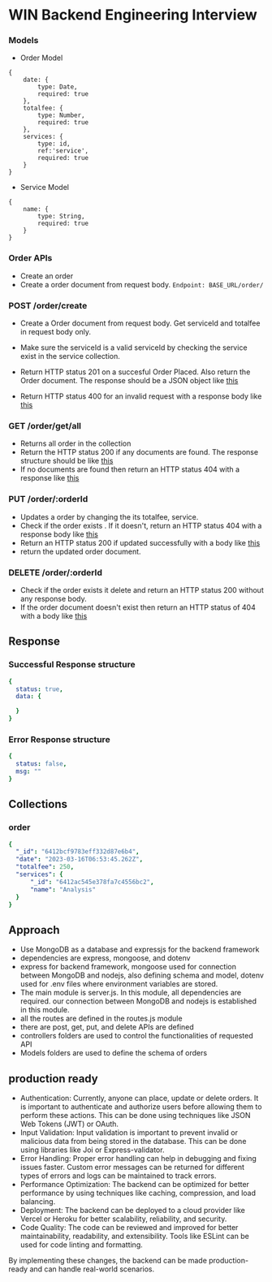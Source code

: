 # WIN Backend Engineering Interview

### Models
- Order Model
```
{
    date: {
        type: Date,
        required: true
    },
    totalfee: {
        type: Number,
        required: true
    },
    services: {
        type: id,
        ref:'service',
        required: true
    }
}
```
- Service Model
```
{
    name: {
        type: String,
        required: true
    }
}
```

### Order APIs
- Create an order
- Create a order document from request body.
  `Endpoint: BASE_URL/order/`

### POST /order/create
- Create a Order document from request body. Get serviceId and totalfee in request body only.
- Make sure the serviceId is a valid serviceId by checking the service exist in the service collection.
- Return HTTP status 201 on a succesful Order Placed. Also return the Order document. The response should be a JSON object like [this](#successful-response-structure) 

- Return HTTP status 400 for an invalid request with a response body like [this](#error-response-structure)

### GET /order/get/all
- Returns all order in the collection
- Return the HTTP status 200 if any documents are found. The response structure should be like [this](#successful-response-structure) 
- If no documents are found then return an HTTP status 404 with a response like [this](#error-response-structure) 


### PUT /order/:orderId
- Updates a order by changing the its totalfee, service.
- Check if the order exists . If it doesn't, return an HTTP status 404 with a response body like [this](#error-response-structure)
- Return an HTTP status 200 if updated successfully with a body like [this](#successful-response-structure) 
- return the updated order document. 

### DELETE /order/:orderId
- Check if the order exists it delete and return an HTTP status 200 without any response body.
- If the order document doesn't exist then return an HTTP status of 404 with a body like [this](#error-response-structure) 

## Response

### Successful Response structure
```yaml
{
  status: true,
  data: {

  }
}
```
### Error Response structure
```yaml
{
  status: false,
  msg: ""
}
```


## Collections
### order
```yaml
{
  "_id": "6412bcf9783eff332d87e6b4",
  "date": "2023-03-16T06:53:45.262Z",
  "totalfee": 250,
  "services": {
      "_id": "6412ac545e378fa7c4556bc2",
      "name": "Analysis"
  }
}
```
## Approach
- Use MongoDB as a database and expressjs for the backend framework
- dependencies are express, mongoose, and dotenv
- express for backend framework, mongoose used for connection between MongoDB and nodejs, also defining schema and model, dotenv used for .env files where environment variables are stored.
- The main module is server.js. In this module, all dependencies are required. our connection between MongoDB and nodejs is established in this module.
- all the routes are defined in the routes.js module
- there are post, get, put, and delete APIs are defined
- controllers folders are used to control the functionalities of requested API
- Models folders are used to define the schema of orders

## production ready

- Authentication: Currently, anyone can place, update or delete orders. It is important to authenticate and authorize users before allowing them to perform these actions. This can be done using techniques like JSON Web Tokens (JWT) or OAuth.
- Input Validation: Input validation is important to prevent invalid or malicious data from being stored in the database. This can be done using libraries like Joi or Express-validator.
- Error Handling: Proper error handling can help in debugging and fixing issues faster. Custom error messages can be returned for different types of errors and logs can be maintained to track errors.
- Performance Optimization: The backend can be optimized for better performance by using techniques like caching, compression, and load balancing.
- Deployment: The backend can be deployed to a cloud provider like Vercel or Heroku for better scalability, reliability, and security.
- Code Quality: The code can be reviewed and improved for better maintainability, readability, and extensibility. Tools like ESLint can be used for code linting and formatting.

By implementing these changes, the backend can be made production-ready and can handle real-world scenarios.
